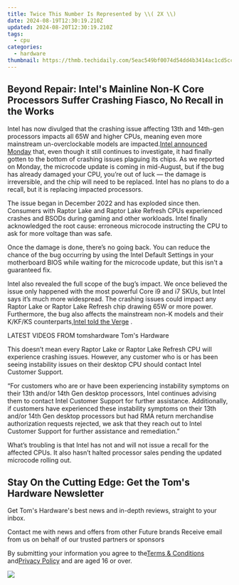 ```yaml
---
title: Twice This Number Is Represented by \\( 2X \\)
date: 2024-08-19T12:30:19.210Z
updated: 2024-08-20T12:30:19.210Z
tags:
  - cpu
categories:
  - hardware
thumbnail: https://thmb.techidaily.com/5eac549bf0074d54dd4b3414ac1cd5ccda2e57524c605d3807bb2415d6b1435a.jpg
---
```


## Beyond Repair: Intel's Mainline Non-K Core Processors Suffer Crashing Fiasco, No Recall in the Works

Intel has now divulged that the crashing issue affecting 13th and 14th-gen processors impacts all 65W and higher CPUs, meaning even more mainstream un-overclockable models are impacted.[Intel announced Monday](https://www.tomshardware.com/pc-components/cpus/intel-finally-announces-a-solution-for-cpu-crashing-errors-claims-elevated-voltages-are-the-root-cause-fix-coming-by-mid-august) that, even though it still continues to investigate, it had finally gotten to the bottom of crashing issues plaguing its chips. As we reported on Monday, the microcode update is coming in mid-August, but if the bug has already damaged your CPU, you’re out of luck — the damage is irreversible, and the chip will need to be replaced. Intel has no plans to do a recall, but it is replacing impacted processors.

 The issue began in December 2022 and has exploded since then. Consumers with Raptor Lake and Raptor Lake Refresh CPUs experienced crashes and BSODs during gaming and other workloads. Intel finally acknowledged the root cause: erroneous microcode instructing the CPU to ask for more voltage than was safe.

 Once the damage is done, there’s no going back. You can reduce the chance of the bug occurring by using the Intel Default Settings in your motherboard BIOS while waiting for the microcode update, but this isn't a guaranteed fix.

 Intel also revealed the full scope of the bug’s impact. We once believed the issue only happened with the most powerful Core i9 and i7 SKUs, but Intel says it’s much more widespread. The crashing issues could impact any Raptor Lake or Raptor Lake Refresh chip drawing 65W or more power. Furthermore, the bug also affects the mainstream non-K models and their K/KF/KS counterparts,[Intel told the Verge](https://www.theverge.com/2024/7/26/24206529/intel-13th-14th-gen-crashing-instability-cpu-voltage-q-a) .

 LATEST VIDEOS FROM tomshardware Tom's Hardware

 This doesn’t mean every Raptor Lake or Raptor Lake Refresh CPU will experience crashing issues. However, any customer who is or has been seeing instability issues on their desktop CPU should contact Intel Customer Support.

 “For customers who are or have been experiencing instability symptoms on their 13th and/or 14th Gen desktop processors, Intel continues advising them to contact Intel Customer Support for further assistance. Additionally, if customers have experienced these instability symptoms on their 13th and/or 14th Gen desktop processors but had RMA return merchandise authorization requests rejected, we ask that they reach out to Intel Customer Support for further assistance and remediation.”

 What’s troubling is that Intel has not and will not issue a recall for the affected CPUs. It also hasn’t halted processor sales pending the updated microcode rolling out.

## Stay On the Cutting Edge: Get the Tom's Hardware Newsletter

 Get Tom's Hardware's best news and in-depth reviews, straight to your inbox.

 Contact me with news and offers from other Future brands  Receive email from us on behalf of our trusted partners or sponsors

 By submitting your information you agree to the[Terms & Conditions](https://futureplc.com/terms-conditions/) and[Privacy Policy](https://futureplc.com/privacy-policy/) and are aged 16 or over.


<ins class="adsbygoogle"
     style="display:block"
     data-ad-format="autorelaxed"
     data-ad-client="ca-pub-7571918770474297"
     data-ad-slot="1223367746"></ins>



<ins class="adsbygoogle"
     style="display:block"
     data-ad-client="ca-pub-7571918770474297"
     data-ad-slot="8358498916"
     data-ad-format="auto"
     data-full-width-responsive="true"></ins>



<!-- affiliate ads begin -->
<a href="https://store.movavi.com/affiliate.php?ACCOUNT=MOVAVI&AFFILIATE=108875&PATH=https%3A%2F%2Fwww.movavi.com%3FAFFILIATE%3D108875%26RESOURCE%3DMovavi%2BVideo%2BConverter%2BBox"><img src="https://mcusercontent.com/0885a03ded3d480dca9287f12/images/8020c1dc-518e-3bdf-6e7b-e6d1bdf1597b.jpg" border="0"></a>
<!-- affiliate ads end -->